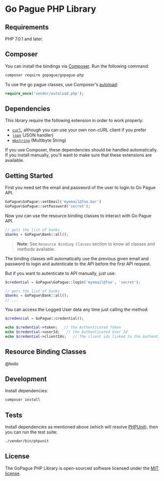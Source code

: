 # Go Pague PHP Library

## Requirements

PHP 7.0.1 and later.

## Composer

You can install the bindings via [Composer](http://getcomposer.org/). Run the following command:

```bash
composer require gopague/gopague-php
```

To use the go pague classes, use Composer's [autoload](https://getcomposer.org/doc/00-intro.md#autoloading):

```php
require_once('vendor/autoload.php');
```

## Dependencies

This library require the following extension in order to work properly:

- [`curl`](https://secure.php.net/manual/en/book.curl.php), although you can use your own non-cURL client if you prefer
- [`json`](https://secure.php.net/manual/en/book.json.php) (JSON handler)
- [`mbstring`](https://secure.php.net/manual/en/book.mbstring.php) (Multibyte String)

If you use Composer, these dependencies should be handled automatically. If you install manually, you'll want to make sure that these extensions are available.

## Getting Started

First you need set the email and password of the user to login to Go Pague API.

```php
GoPague\GoPague::setEmail('myemail@foo.bar')
GoPague\GoPague::setPassword('secret');
```

Now you can use the resource binding classes to interact with Go Pague API.

```php
// gets the list of banks
$banks = GoPague\Bank::all();
```

> **Note**: See `Resource Binding Classes` section to know all classes and methods available.

The binding classes will automatically use the previous given email and password to login
and autenticate to the API before the first API request.

But if you want to autenticate to API manually, just use:

```php
$credential = GoPague\GoPague::login('myemail@foo', 'secret');

// gets the list of banks
$banks = GoPague\Bank::all();
// ...
```

You can access the Logged User data any time just calling the method:

```php
$credencial = GoPague::credential();

echo $credential->token;   // the Authenticated Token
echo $credential->userId;   // the Authenticated User Id
echo $credential->clientIds;   // The client ids linked to the Authenticted User
```

## Resource Binding Classes

@todo

## Development

Install dependencies:

``` bash
composer install
```

## Tests

Install dependencies as mentioned above (which will resolve [PHPUnit](http://packagist.org/packages/phpunit/phpunit)), then you can run the test suite:

```bash
./vendor/bin/phpunit
```

## License

The GoPague PHP Library is open-sourced software licensed under the [MIT license](http://opensource.org/licenses/MIT).
